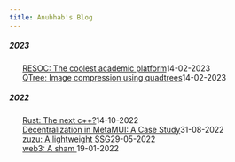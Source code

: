 ```yaml
---
title: Anubhab's Blog
---
```


<p>
 <h5>2023</h5>
  <ul style="list-style: none;">
  <li class="flex justify-between pb3"><a href="./resoc.html" class="link">RESOC: The coolest academic
        platform</a><span class="date gray">14-02-2023</span>
      </li>
      <li class="flex justify-between pb3"><a href="./qtree.html" class="link">QTree: Image compression using
        quadtrees</a><span class="date gray">14-02-2023</span>
      </li>
     </ul>
     </p>
     <p>
     <h5>2022</h5>
     <ul style="list-style: none;">
      <li class="flex justify-between pb3"><a href="./rust.html" class="link">Rust: The next c++?</a><span
        class="date gray">14-10-2022</span>
      </li>
      <li class="flex justify-between pb3"><a href="./metamuiwallet.html" class="link">Decentralization in
        MetaMUI: A Case Study</a><span class="date gray">31-08-2022</span>
      </li>
      <li class="flex justify-between pb3"><a href="./zuzu.html" class="link">zuzu: A lightweight SSG</a><span
        class="date gray">29-05-2022</span>
      </li>
      <li class="flex justify-between pb3"><a href="./infeasibleWeb3.html" class="link">web3: A sham </a><span
        class="date gray">19-01-2022</span>
      </li>
     </ul>
     </p>
